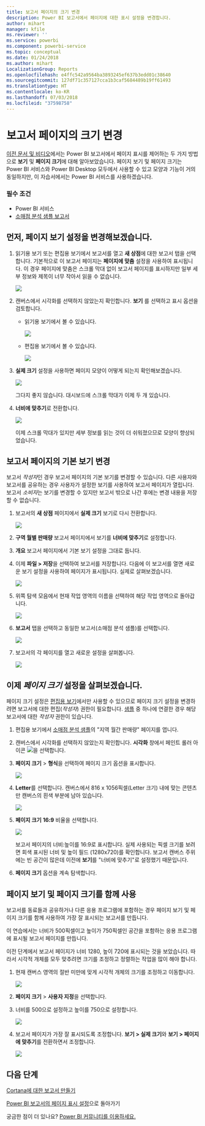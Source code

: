 ```yaml
---
title: 보고서 페이지의 크기 변경
description: Power BI 보고서에서 페이지에 대한 표시 설정을 변경합니다.
author: mihart
manager: kfile
ms.reviewer: ''
ms.service: powerbi
ms.component: powerbi-service
ms.topic: conceptual
ms.date: 01/24/2018
ms.author: mihart
LocalizationGroup: Reports
ms.openlocfilehash: e4ffc542a9564ba3893245ef637b3edd01c38640
ms.sourcegitcommit: 127df71c357127cca1b3caf5684489b19ff61493
ms.translationtype: HT
ms.contentlocale: ko-KR
ms.lasthandoff: 07/03/2018
ms.locfileid: "37598758"
---
```

# <a name="change-the-size-of-a-report-page"></a>보고서 페이지의 크기 변경
[이전 문서 및 비디오](power-bi-report-display-settings.md)에서는 Power BI 보고서에서 페이지 표시를 제어하는 두 가지 방법으로 **보기** 및 **페이지 크기**에 대해 알아보았습니다. 페이지 보기 및 페이지 크기는 Power BI 서비스와 Power BI Desktop 모두에서 사용할 수 있고 모양과 기능이 거의 동일하지만, 이 자습서에서는 Power BI 서비스를 사용하겠습니다.

### <a name="prerequisites"></a>필수 조건
- Power BI 서비스   
- [소매점 분석 샘플 보고서](sample-retail-analysis.md)

## <a name="first-lets-change-the-page-view-setting"></a>먼저, 페이지 보기 설정을 변경해보겠습니다.

1. 읽기용 보기 또는 편집용 보기에서 보고서를 열고 **새 상점**에 대한 보고서 탭을 선택합니다. 기본적으로 이 보고서 페이지는 **페이지에 맞춤** 설정을 사용하여 표시됩니다.  이 경우 페이지에 맞춤은 스크롤 막대 없이 보고서 페이지를 표시하지만 일부 세부 정보와 제목이 너무 작아서 읽을 수 없습니다.

   ![](media/power-bi-change-report-display-settings/pbi_fit_to_page.png)
2. 캔버스에서 시각화를 선택하지 않았는지 확인합니다. **보기** 를 선택하고 표시 옵션을 검토합니다.

   * 읽기용 보기에서 볼 수 있습니다.

     ![](media/power-bi-change-report-display-settings/power-bi-page-view-menu-new.png)
   * 편집용 보기에서 볼 수 있습니다.

     ![](media/power-bi-change-report-display-settings/power-bi-view-editing-view.png)

3. **실제 크기** 설정을 사용하면 페이지 모양이 어떻게 되는지 확인해보겠습니다.

   ![](media/power-bi-change-report-display-settings/power-bi-actal-size2.png)

   그다지 좋지 않습니다. 대시보드에 스크롤 막대가 이제 두 개 있습니다.
4. **너비에 맞추기**로 전환합니다.

   ![](media/power-bi-change-report-display-settings/pbi_fit_to_width.png)

   이제 스크롤 막대가 있지만 세부 정보를 읽는 것이 더 쉬워졌으므로 모양이 향상되었습니다.

## <a name="change-the-default-view-for-a-report-page"></a>보고서 페이지의 기본 보기 변경
보고서 *작성자*인 경우 보고서 페이지의 기본 보기를 변경할 수 있습니다. 다른 사용자와 보고서를 공유하는 경우 사용자가 설정한 보기를 사용하여 보고서 페이지가 열립니다. 보고서 *소비자*는 보기를 변경할 수 있지만 보고서 밖으로 나간 후에는 변경 내용을 저장할 수 없습니다.

1. 보고서의 **새 상점** 페이지에서 **실제 크기** 보기로 다시 전환합니다.

   ![](media/power-bi-change-report-display-settings/power-bi-actual-size.png)

2. **구역 월별 판매량** 보고서 페이지에서 보기를 **너비에 맞추기**로 설정합니다.

3. **개요** 보고서 페이지에서 기본 보기 설정을 그대로 둡니다.

4. 이제 **파일 > 저장**을 선택하여 보고서를 저장합니다. 다음에 이 보고서를 열면 새로운 보기 설정을 사용하여 페이지가 표시됩니다. 실제로 살펴보겠습니다.

   ![](media/power-bi-change-report-display-settings/power-bi-save.png)
3. 위쪽 탐색 모음에서 현재 작업 영역의 이름을 선택하여 해당 작업 영역으로 돌아갑니다.  

   ![](media/power-bi-change-report-display-settings/power-bi-my-workspace.png)
4. **보고서** 탭을 선택하고 동일한 보고서(소매점 분석 샘플)를 선택합니다.

    ![](media/power-bi-change-report-display-settings/power-bi-new-report2.png)
5. 보고서의 각 페이지를 열고 새로운 설정을 살펴봅니다.

   ![](media/power-bi-change-report-display-settings/power-bi-page-view.gif)

## <a name="now-lets-explore-the-page-size-setting"></a>이제 *페이지 크기* 설정을 살펴보겠습니다.
페이지 크기 설정은 [편집용 보기](service-interact-with-a-report-in-editing-view.md)에서만 사용할 수 있으므로 페이지 크기 설정을 변경하려면 보고서에 대한 편집(*작성자*) 권한이 필요합니다. [샘플](sample-datasets.md) 중 하나에 연결한 경우 해당 보고서에 대한 *작성자* 권한이 있습니다.

1. 편집용 보기에서 [소매점 분석 샘플](sample-retail-analysis.md)의 "지역 월간 판매량" 페이지를 엽니다.
2. 캔버스에서 시각화를 선택하지 않았는지 확인합니다.  **시각화** 창에서 페인트 롤러 아이콘 ![](media/power-bi-change-report-display-settings/power-bi-paintroller.png)을 선택합니다.
3. **페이지 크기** &gt; **형식**을 선택하여 페이지 크기 옵션을 표시합니다.

   ![](media/power-bi-change-report-display-settings/power-bi-page-size-menu-new.png)
4. **Letter**를 선택합니다.  캔버스에서 816 x 1056픽셀(Letter 크기) 내에 맞는 콘텐츠만 캔버스의 흰색 부분에 남아 있습니다.

   ![](media/power-bi-change-report-display-settings/power-bi-letter-new.png)
5. **페이지 크기** **16:9** 비율을 선택합니다.

   ![](media/power-bi-change-report-display-settings/power-bi-16-to-9-new.png)

   보고서 페이지의 너비:높이를 16:9로 표시합니다. 실제 사용되는 픽셀 크기를 보려면 회색 표시된 너비 및 높이 필드 (1280x720)를 확인합니다. 보고서 캔버스 주위에는 빈 공간이 많은데 이전에 **보기**를 "너비에 맞추기"로 설정했기 때문입니다.
7. **페이지 크기** 옵션을 계속 탐색합니다.

## <a name="use-page-view-and-page-size-together"></a>페이지 보기 및 페이지 크기를 함께 사용
보고서를 동료들과 공유하거나 다른 응용 프로그램에 포함하는 경우 페이지 보기 및 페이지 크기를 함께 사용하여 가장 잘 표시되는 보고서를 만듭니다.

이 연습에서는 너비가 500픽셀이고 높이가 750픽셀인 공간을 포함하는 응용 프로그램에 표시될 보고서 페이지를 만듭니다.

이전 단계에서 보고서 페이지가 너비 1280, 높이 720에 표시되는 것을 보았습니다. 따라서 시각적 개체를 모두 맞추려면 크기를 조정하고 정렬하는 작업을 많이 해야 합니다.

1. 현재 캔버스 영역의 절반 미만에 맞게 시각적 개체의 크기를 조정하고 이동합니다.

    ![](media/power-bi-change-report-display-settings/power-bi-custom-view.gif)
2. **페이지 크기** &gt; **사용자 지정**을 선택합니다.
3. 너비를 500으로 설정하고 높이를 750으로 설정합니다.

    ![](media/power-bi-change-report-display-settings/power-bi-custom-new.png)
4. 보고서 페이지가 가장 잘 표시되도록 조정합니다. **보기 > 실제 크기**와 **보기 > 페이지에 맞추기**를 전환하면서 조정합니다.

    ![](media/power-bi-change-report-display-settings/power-bi-final-new.png)

## <a name="next-steps"></a>다음 단계
[Cortana에 대한 보고서 만들기](service-cortana-answer-cards.md)

[Power BI 보고서의 페이지 표시 설정](power-bi-report-display-settings.md)으로 돌아가기

궁금한 점이 더 있나요? [Power BI 커뮤니티를 이용하세요.](http://community.powerbi.com/)
